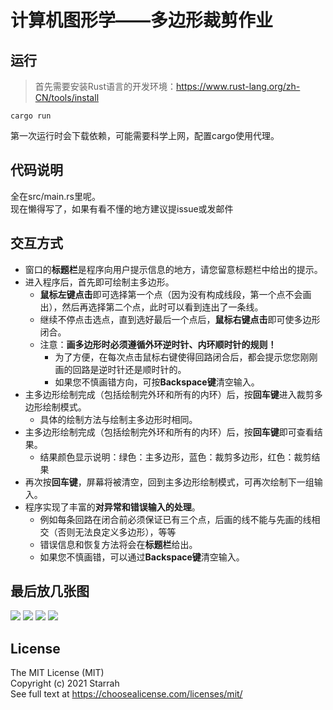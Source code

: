 计算机图形学——多边形裁剪作业
===============================
## 运行
> 首先需要安装Rust语言的开发环境：https://www.rust-lang.org/zh-CN/tools/install
```shell
cargo run
```
第一次运行时会下载依赖，可能需要科学上网，配置cargo使用代理。

## 代码说明
全在src/main.rs里呢。  
现在懒得写了，如果有看不懂的地方建议提issue或发邮件

## 交互方式
- 窗口的**标题栏**是程序向用户提示信息的地方，请您留意标题栏中给出的提示。
- 进入程序后，首先即可绘制主多边形。
    - **鼠标左键点击**即可选择第一个点（因为没有构成线段，第一个点不会画出），然后再选择第二个点，此时可以看到连出了一条线。
    - 继续不停点击选点，直到选好最后一个点后，**鼠标右键点击**即可使多边形闭合。
    - 注意：**画多边形时必须遵循外环逆时针、内环顺时针的规则！**
        - 为了方便，在每次点击鼠标右键使得回路闭合后，都会提示您您刚刚画的回路是逆时针还是顺时针的。
        - 如果您不慎画错方向，可按**Backspace键**清空输入。
- 主多边形绘制完成（包括绘制完外环和所有的内环）后，按**回车键**进入裁剪多边形绘制模式。
    - 具体的绘制方法与绘制主多边形时相同。
- 主多边形绘制完成（包括绘制完外环和所有的内环）后，按**回车键**即可查看结果。
    - 结果颜色显示说明：绿色：主多边形，蓝色：裁剪多边形，红色：裁剪结果
- 再次按**回车键**，屏幕将被清空，回到主多边形绘制模式，可再次绘制下一组输入。
- 程序实现了丰富的**对异常和错误输入的处理**。
    - 例如每条回路在闭合前必须保证已有三个点，后画的线不能与先画的线相交（否则无法良定义多边形），等等
    - 错误信息和恢复方法将会在**标题栏**给出。
    - 如果您不慎画错，可以通过**Backspace键**清空输入。

## 最后放几张图
![](https://codimd.starrah.cn/uploads/upload_1ea17dd71920325e0bc8c5b373d591f0.png)
![](https://codimd.starrah.cn/uploads/upload_6086b1f8bd6350850aafbfd063ffb375.png)
![](https://codimd.starrah.cn/uploads/upload_0ad8423f4cbcc494fb70365858db4701.png)
![](https://codimd.starrah.cn/uploads/upload_46a007ce3c475cf7ccaae9f02615b14e.png)

## License
The MIT License (MIT)  
Copyright (c) 2021 Starrah  
See full text at https://choosealicense.com/licenses/mit/  